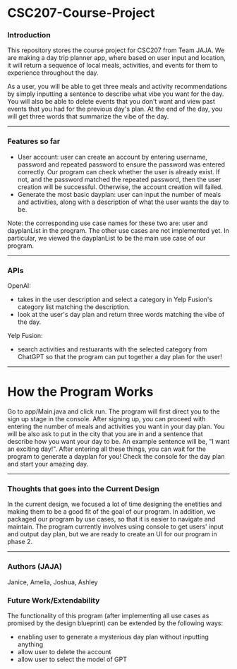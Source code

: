 # CSC207-Course-Project
### Introduction
This repository stores the course project for CSC207 from Team JAJA. 
We are making a day trip planner app, where based on user input and location, it will return a sequence of 
local meals, activities, and events for them to experience throughout the day.

As a user, you will be able to get three meals and activity recommendations by simply inputting a sentence to 
describe what vibe you want for the day. You will also be able to delete events that you don't want and view past 
events that you had for the previous day's plan. At the end of the day, you will get three words that summarize the 
vibe of the day. 

___________________________________________________________________________________________________________________
### Features so far
* User account: user can create an account by entering username, password and repeated password to ensure the password was entered correctly. Our program can check whether the user is already exist. If not, and the password matched the repeated password, then the user creation will be successful. Otherwise, the account creation will failed.
* Generate the most basic dayplan: user can input the number of meals and activities, along with a description of what the user wants the day to be.

Note: the corresponding use case names for these two are: user and dayplanList in the program. The other use cases are not implemented yet. In particular, we viewed the dayplanList to be the main use case of our program.
___________________________________________________________________________________________________________________
### APIs
OpenAI:
* takes in the user description and select a category in Yelp Fusion's category list matching the description.
* look at the user's day plan and return three words matching the vibe of the day.

Yelp Fusion:
* search activities and restuarants with the selected category from ChatGPT so that the program can put together a day plan for the user!

___________________________________________________________________________________________________________________
# How the Program Works
Go to app/Main.java and click run. The program will first direct you to the sign up stage in the console. After signing up, you can proceed with entering the number of meals and activities you want in your day plan. You will be also ask to put in the city that you are in and a sentence that describe how you want your day to be. An example sentence will be, "I want an exciting day!". After entering all these things, you can wait for the program to generate a dayplan for you! Check the console for the day plan and start your amazing day.

___________________________________________________________________________________________________________________
### Thoughts that goes into the Current Design
In the current design, we focused a lot of time designing the enetities and making them to be a good fit of the goal of our program. In addition, we packaged our program by use cases, so that it is easier to navigate and maintain. The program currently involves using console to get users' input and output day plan, but we are ready to create an UI for our program in phase 2. 

___________________________________________________________________________________________________________________
### Authors (JAJA)
Janice, Amelia, Joshua, Ashley

### Future Work/Extendability
The functionality of this program (after implementing all use cases as promised by the design blueprint) can be extended by the following ways:
* enabling user to generate a mysterious day plan without inputting anything
* allow user to delete the account
* allow user to select the model of GPT

  

